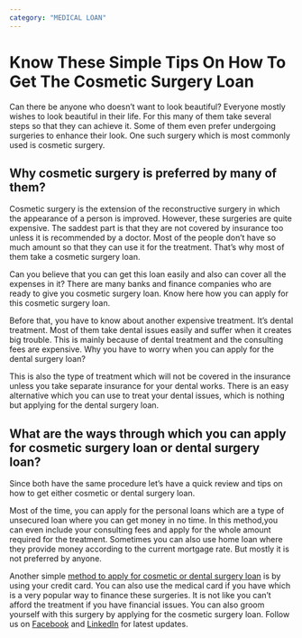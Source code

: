 ```yaml
---
category: "MEDICAL LOAN"
---
```


# Know These Simple Tips On How To Get The Cosmetic Surgery Loan

Can there be anyone who doesn’t want to look beautiful? Everyone mostly wishes to look beautiful in their life. For this many of them take several steps so that they can achieve it. Some of them even prefer undergoing surgeries to enhance their look. One such surgery which is most commonly used is cosmetic surgery.

## Why cosmetic surgery is preferred by many of them?

Cosmetic surgery is the extension of the reconstructive surgery in which the appearance of a person is improved. However, these surgeries are quite expensive. The saddest part is that they are not covered by insurance too unless it is recommended by a doctor. Most of the people don’t have so much amount so that they can use it for the treatment. That’s why most of them take a cosmetic surgery loan.

Can you believe that you can get this loan easily and also can cover all the expenses in it? There are many banks and finance companies who are ready to give you cosmetic surgery loan. Know here how you can apply for this cosmetic surgery loan.

Before that, you have to know about another expensive treatment. It’s dental treatment. Most of them take dental issues easily and suffer when it creates big trouble. This is mainly because of dental treatment and the consulting fees are expensive. Why you have to worry when you can apply for the dental surgery loan?

This is also the type of treatment which will not be covered in the insurance unless you take separate insurance for your dental works. There is an easy alternative which you can use to treat your dental issues, which is nothing but applying for the dental surgery loan.

## What are the ways through which you can apply for cosmetic surgery loan or dental surgery loan?

Since both have the same procedure let’s have a quick review and tips on how to get either cosmetic or dental surgery loan.

Most of the time, you can apply for the personal loans which are a type of unsecured loan where you can get money in no time. In this method,you can even include your consulting fees and apply for the whole amount required for the treatment. Sometimes you can also use home loan where they provide money according to the current mortgage rate. But mostly it is not preferred by anyone.

Another simple [method to apply for cosmetic or dental surgery loan](https://totalifestylecredit.wordpress.com/2019/11/07/find-the-complete-guide-on-how-to-get-dental-surgery-loan/) is by using your credit card. You can also use the medical card if you have which is a very popular way to finance these surgeries. It is not like you can’t afford the treatment if you have financial issues. You can also groom yourself with this surgery by applying for the cosmetic surgery loan. Follow us on [Facebook](https://www.facebook.com/totallifestylecredit/) and [LinkedIn](https://www.linkedin.com/company/tlc-total-lifestyle-credit/) for latest updates.

